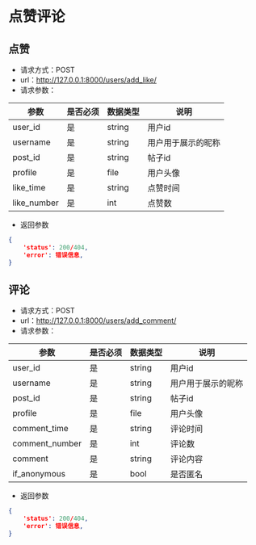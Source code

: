 # 点赞评论

## 点赞

+ 请求方式：POST
+ url：http://127.0.0.1:8000/users/add_like/
+ 请求参数：

| 参数           | 是否必须 | 数据类型 | 说明               |
| -------------- | -------- | -------- | ------------------ |
| user_id        | 是       | string   | 用户id             |
| username       | 是       | string   | 用户用于展示的昵称 |
| post_id       | 是       | string   | 帖子id           |
| profile        | 是       | file     | 用户头像           |
| like_time        | 是       | string    | 点赞时间           |
| like_number       | 是       | int     | 点赞数          |


+ 返回参数

```json
{
    'status': 200/404,
    'error': 错误信息,
}
```

## 评论

+ 请求方式：POST
+ url：http://127.0.0.1:8000/users/add_comment/
+ 请求参数：

| 参数     | 是否必须 | 数据类型 | 说明     |
| -------- | -------- | -------- | -------- |
| user_id        | 是       | string   | 用户id             |
| username       | 是       | string   | 用户用于展示的昵称 |
| post_id       | 是       | string   | 帖子id           |
| profile        | 是       | file     | 用户头像           |
| comment_time        | 是       | string    | 评论时间           |
| comment_number       | 是       | int     | 评论数          |
| comment    | 是       | string   | 评论内容          |
| if_anonymous       | 是       | bool    | 是否匿名          |

+ 返回参数

```json
{
    'status': 200/404,
    'error': 错误信息,
}
